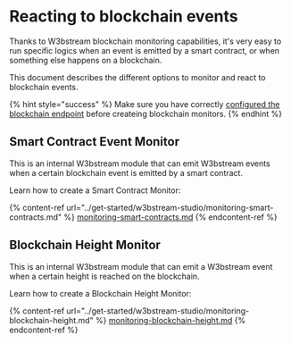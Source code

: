 # Reacting to blockchain events

Thanks to W3bstream blockchain monitoring capabilities, it's very easy to run specific logics when an event is emitted by a smart contract, or when something else happens on a blockchain.

This document describes the different options to monitor and react to blockchain events.

{% hint style="success" %}
Make sure you have correctly [configured the blockchain endpoint](configuring-w3bstream.md#chain-endpoint) before createing blockchain monitors.
{% endhint %}

## Smart Contract Event Monitor&#x20;

This is an internal W3bstream module that can emit W3bstream events when a certain blockchain event is emitted by a smart contract.&#x20;

Learn how to create a Smart Contract Monitor:

{% content-ref url="../get-started/w3bstream-studio/monitoring-smart-contracts.md" %}
[monitoring-smart-contracts.md](../get-started/w3bstream-studio/monitoring-smart-contracts.md)
{% endcontent-ref %}

## Blockchain Height Monitor

This is an internal W3bstream module that can emit a W3bstream event when a certain height is reached on the blockchain.

Learn how to create a Blockchain Height Monitor:

{% content-ref url="../get-started/w3bstream-studio/monitoring-blockchain-height.md" %}
[monitoring-blockchain-height.md](../get-started/w3bstream-studio/monitoring-blockchain-height.md)
{% endcontent-ref %}

&#x20;

